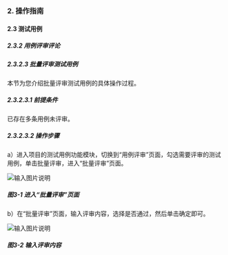 ### 2. 操作指南

#### 2.3 测试用例

##### 2.3.2 用例评审评论

##### 2.3.2.3 批量评审测试用例

本节为您介绍批量评审测试用例的具体操作过程。

##### 2.3.2.3.1 前提条件

已存在多条用例未评审。

##### 2.3.2.3.2 操作步骤

a）进入项目的测试用例功能模块，切换到“用例评审”页面，勾选需要评审的测试用例，单击批量评审，进入“批量评审”页面。

![输入图片说明](../../../../images/SoFlu%E5%85%A8%E8%87%AA%E5%8A%A8%E6%B5%8B%E8%AF%95%E5%B9%B3%E5%8F%B0%E6%95%99%E7%A8%8B/2.%20%E6%93%8D%E4%BD%9C%E6%8C%87%E5%8D%97/3.%20%E6%B5%8B%E8%AF%95%E7%94%A8%E4%BE%8B/2.%20%E7%94%A8%E4%BE%8B%E8%AF%84%E5%AE%A1%E8%AF%84%E8%AE%BA/3-1.png)

##### 图3-1 进入“批量评审”页面

b）在“批量评审”页面，输入评审内容，选择是否通过，然后单击确定即可。

![输入图片说明](../../../../images/SoFlu%E5%85%A8%E8%87%AA%E5%8A%A8%E6%B5%8B%E8%AF%95%E5%B9%B3%E5%8F%B0%E6%95%99%E7%A8%8B/2.%20%E6%93%8D%E4%BD%9C%E6%8C%87%E5%8D%97/3.%20%E6%B5%8B%E8%AF%95%E7%94%A8%E4%BE%8B/2.%20%E7%94%A8%E4%BE%8B%E8%AF%84%E5%AE%A1%E8%AF%84%E8%AE%BA/3-2.png)

##### 图3-2 输入评审内容
